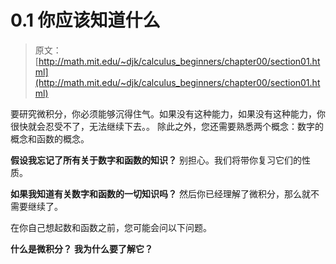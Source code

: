 # 0.1 你应该知道什么

> 原文： [http://math.mit.edu/~djk/calculus_beginners/chapter00/section01.html](http://math.mit.edu/~djk/calculus_beginners/chapter00/section01.html)

要研究微积分，你必须能够沉得住气。如果没有这种能力，如果没有这种能力，你很快就会忍受不了，无法继续下去。。
除此之外，您还需要熟悉两个概念：数字的概念和函数的概念。

**假设我忘记了所有关于数字和函数的知识？**
别担心。我们将带你复习它们的性质。

**如果我知道有关数字和函数的一切知识吗？**
然后你已经理解了微积分，那么就不需要继续了。

在你自己想起数和函数之前，您可能会问以下问题。

**什么是微积分？**
**我为什么要了解它？**
